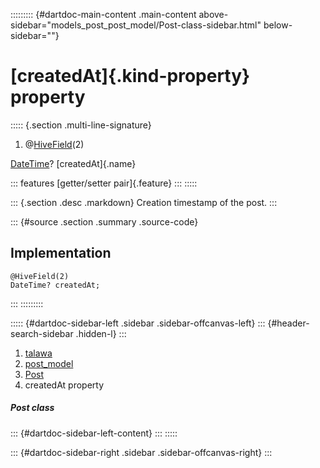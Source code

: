 ::::::::: {#dartdoc-main-content .main-content above-sidebar="models_post_post_model/Post-class-sidebar.html" below-sidebar=""}
<div>

# [createdAt]{.kind-property} property

</div>

::::: {.section .multi-line-signature}
<div>

1.  @[HiveField](https://pub.dev/documentation/hive/2.2.3/hive/HiveField-class.html)(2)

</div>

[DateTime](https://api.flutter.dev/flutter/dart-core/DateTime-class.html)?
[createdAt]{.name}

::: features
[getter/setter pair]{.feature}
:::
:::::

::: {.section .desc .markdown}
Creation timestamp of the post.
:::

::: {#source .section .summary .source-code}
## Implementation

``` language-dart
@HiveField(2)
DateTime? createdAt;
```
:::
:::::::::

::::: {#dartdoc-sidebar-left .sidebar .sidebar-offcanvas-left}
::: {#header-search-sidebar .hidden-l}
:::

1.  [talawa](../../index.html)
2.  [post_model](../../models_post_post_model/)
3.  [Post](../../models_post_post_model/Post-class.html)
4.  createdAt property

##### Post class

::: {#dartdoc-sidebar-left-content}
:::
:::::

::: {#dartdoc-sidebar-right .sidebar .sidebar-offcanvas-right}
:::
